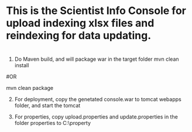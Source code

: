 #
# This is the Scientist Info Console for upload indexing xlsx files and reindexing for data updating.
#

1. Do Maven build, and will package war in the target folder
mvn clean install

#OR

mvn clean package

2. For deployment, copy the genetated console.war to tomcat webapps folder, and start the tomcat

3. For properties, copy upload.properties and update.properties in the folder properties to C:\property
